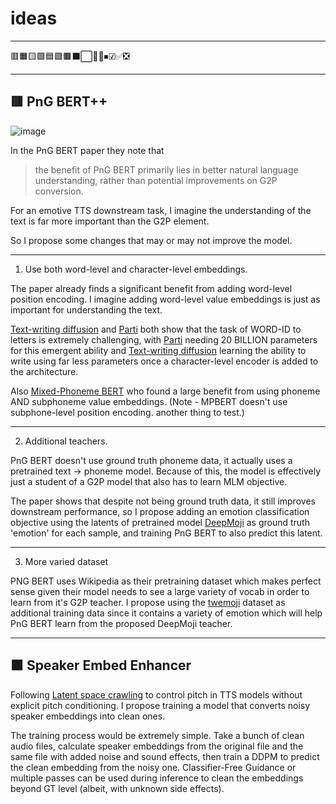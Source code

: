 # ideas

---

🟥🟧🟨🟩🟦🟪🟫⬛⬜🔲🔳⏹☑✅❎

---

## 🟥 PnG BERT++

![image](https://user-images.githubusercontent.com/42448678/218235075-a1731746-bcb5-4d1f-83ce-a18ebe144539.png)

In the PnG BERT paper they note that 

> the benefit of PnG BERT primarily lies in better natural language understanding, rather than potential improvements on G2P conversion.

For an emotive TTS downstream task, I imagine the understanding of the text is far more important than the G2P element.

So I propose some changes that may or may not improve the model.

---

1. Use both word-level and character-level embeddings.

The paper already finds a significant benefit from adding word-level position encoding. I imagine adding word-level value embeddings is just as important for understanding the text.

[Text-writing diffusion](https://github.com/nostalgebraist/improved-diffusion) and [Parti](https://parti.research.google/) both show that the task of WORD-ID to letters is extremely challenging, with [Parti](https://parti.research.google/) needing 20 BILLION parameters for this emergent ability and [Text-writing diffusion](https://github.com/nostalgebraist/improved-diffusion) learning the ability to write using far less parameters once a character-level encoder is added to the architecture.

Also [Mixed-Phoneme BERT](https://arxiv.org/pdf/2203.17190.pdf) who found a large benefit from using phoneme AND subphoneme value embeddings. (Note - MPBERT doesn't use subphone-level position encoding. another thing to test.)

---

2. Additional teachers.

PnG BERT doesn't use ground truth phoneme data, it actually uses a pretrained text -> phoneme model. Because of this, the model is effectively just a student of a G2P model that also has to learn MLM objective.

The paper shows that despite not being ground truth data, it still improves downstream performance, so I propose adding an emotion classification objective using the latents of pretrained model [DeepMoji](https://github.com/bfelbo/DeepMoji) as ground truth 'emotion' for each sample, and training PnG BERT to also predict this latent.

---

3. More varied dataset

PNG BERT uses Wikipedia as their pretraining dataset which makes perfect sense given their model needs to see a large variety of vocab in order to learn from it's G2P teacher. I propose using the [twemoji](https://uvaauas.figshare.com/articles/dataset/Twemoji_Dataset/5822100) dataset as additional training data since it contains a variety of emotion which will help PnG BERT learn from the proposed DeepMoji teacher.

---

## 🟧 Speaker Embed Enhancer

Following [Latent space crawling](https://github.com/DanRuta/xVA-Synth/commit/5325d7e1a4ffc9ecc9df55ee0c848a2b28ed6f77) to control pitch in TTS models without explicit pitch conditioning. I propose training a model that converts noisy speaker embeddings into clean ones.

The training process would be extremely simple. Take a bunch of clean audio files, calculate speaker embeddings from the original file and the same file with added noise and sound effects, then train a DDPM to predict the clean embedding from the noisy one. Classifier-Free Guidance or multiple passes can be used during inference to clean the embeddings beyond GT level (albeit, with unknown side effects).
